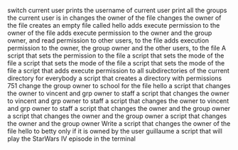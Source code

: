 switch current user
prints the username of current user
print all the groups the current user is in
changes the owner of the file
changes the owner of the file
creates an empty file called hello
adds execute permission to the owner of the file
adds execute permission to the owner and the group owner, and read permission to other users, to the file
adds execution permission to the owner, the group owner and the other users, to the file
A script that sets the permission to the file
a script that sets the mode of the file
a script that sets the mode of the file
a script that sets the mode of the file
a script that adds execute permission to all subdirectories of the current directory for everybody
a script that creates a directory with permissions 751
change the group owner to school for the file hello
a script that changes the owner to vincent and grp owner to staff
a script that changes the owner to vincent and grp owner to staff
a script that changes the owner to vincent and grp owner to staff
a script that changes the owner and the group owner
a script that changes the owner and the group owner
a script that changes the owner and the group owner
Write a script that changes the owner of the file hello to betty only if it is owned by the user guillaume
a script that will play the StarWars IV episode in the terminal
